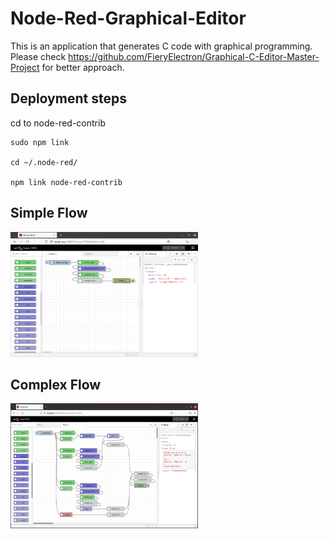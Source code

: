 # Node-Red-Graphical-Editor

This is an application that generates C code with graphical programming. Please check https://github.com/FieryElectron/Graphical-C-Editor-Master-Project for better approach.

## Deployment steps

cd to node-red-contrib

    sudo npm link

    cd ~/.node-red/
    
    npm link node-red-contrib

## Simple Flow

<img src="SimpleFlow.png" width="300" height="200" />

## Complex Flow

<img src="ComplexFlow.png" width="300" height="200" />